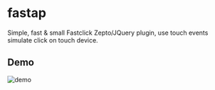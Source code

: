 fastap
======

Simple, fast &amp; small Fastclick Zepto/JQuery plugin, use touch events simulate click on touch device.


## Demo
![demo](http://qrfree.kaywa.com/?l=1&s=8&d=http%3A%2F%2Fswiter.github.io%2Ffeeb%2F)
